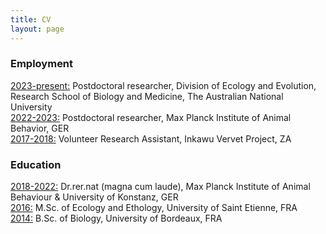 ```yaml
---
title: CV
layout: page
---
```

          
### Employment
<p>
          <span style="text-align:justify"><ins>2023-present:</ins> Postdoctoral researcher, Division of Ecology and Evolution, Research School of Biology and Medicine, The Australian National University<br>
<ins>2022-2023:</ins> Postdoctoral researcher, Max Planck Institute of Animal Behavior, GER<br>
<ins>2017-2018:</ins> Volunteer Research Assistant, Inkawu Vervet Project, ZA 
</span>
</p>

### Education
<p><ins>2018-2022:</ins> Dr.rer.nat (magna cum laude), Max Planck Institute of Animal Behaviour & University of Konstanz, GER<br>
<ins>2016:</ins> M.Sc. of Ecology and Ethology, University of Saint Etienne, FRA<br>
<ins>2014:</ins> B.Sc. of Biology, University of Bordeaux, FRA
</p>

